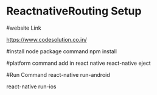 # ReactnativeRouting Setup


#website Link 

https://www.codesolution.co.in/

#install node package command
npm install

#platform command add in react native
react-native eject

#Run Command
react-native run-android

react-native run-ios
